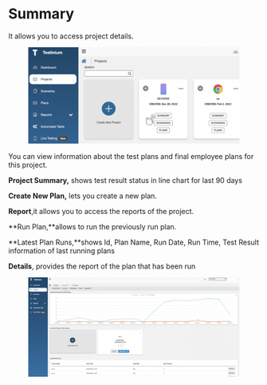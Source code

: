 # Summary

It allows you to access project details.

<figure><img src="../.gitbook/assets/Ekran Resmi 2023-06-20 09.49.44.png" alt=""><figcaption></figcaption></figure>

You can view information about the test plans and final employee plans for this project.

**Project Summary,** shows test result status in line chart for last 90 days

**Create New Plan,** lets you create a new plan.

**Report**,it allows you to access the reports of the project.

\*\*Run Plan,\*\*allows to run the previously run plan.

\*\*Latest Plan Runs,\*\*shows Id, Plan Name, Run Date, Run Time, Test Result information of last running plans

**Details**, provides the report of the plan that has been run

<figure><img src="../.gitbook/assets/Ekran Resmi 2023-06-20 14.31.34 (1).png" alt=""><figcaption></figcaption></figure>
